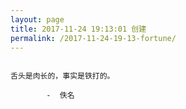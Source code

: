```yaml
---
layout: page
title: 2017-11-24 19:13:01 创建
permalink: /2017-11-24-19-13-fortune/
---
```

```

舌头是肉长的，事实是铁打的。

        -  佚名

```
